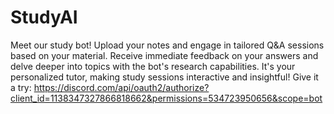 # StudyAI
Meet our study bot! Upload your notes and engage in tailored Q&amp;A sessions based on your material. Receive immediate feedback on your answers and delve deeper into topics with the bot's research capabilities. It's your personalized tutor, making study sessions interactive and insightful!
Give it a try: https://discord.com/api/oauth2/authorize?client_id=1138347327866818662&permissions=534723950656&scope=bot
